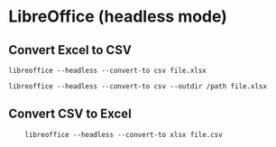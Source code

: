 # LibreOffice (headless mode)

##  Convert Excel to CSV

```
libreoffice --headless --convert-to csv file.xlsx
```

```
libreoffice --headless --convert-to csv --outdir /path file.xlsx
```


##  Convert CSV to Excel

```
	libreoffice --headless --convert-to xlsx file.csv
```
